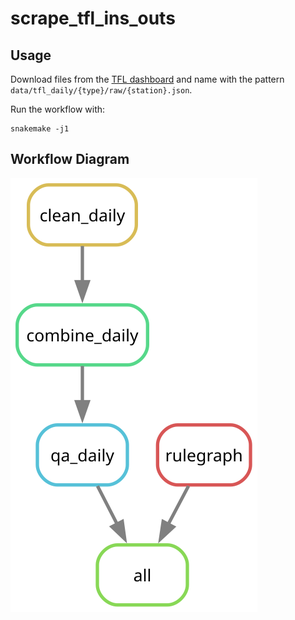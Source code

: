 # scrape_tfl_ins_outs

## Usage

Download files from the [TFL dashboard](https://app.powerbi.com/view?r=eyJrIjoiZDgwZWY4NWMtZTFkMi00YzM2LThiMWQtNzg2ZTc2YjliNzM2IiwidCI6IjFmYmQ2NWJmLTVkZWYtNGVlYS1hNjkyLWEwODljMjU1MzQ2YiIsImMiOjh9) and name with the pattern `data/tfl_daily/{type}/raw/{station}.json`.

Run the workflow with:

```shell
snakemake -j1
```

## Workflow Diagram

![](./rulegraph.svg)